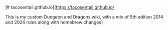 [# tacosentail.github.io](https://tacosentail.github.io/

This is my custom Dungeon and Dragons wiki, with a mix of 5th edition 2014 and 2024 rules along with homebrew changes)
